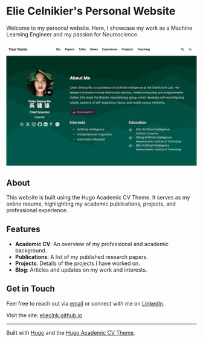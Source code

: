 # Elie Celnikier's Personal Website

Welcome to my personal website. Here, I showcase my work as a Machine Learning Engineer and my passion for Neuroscience.

[![Screenshot](.github/preview.webp)](https://elieclnk.github.io)

## About

This website is built using the Hugo Academic CV Theme. It serves as my online resume, highlighting my academic publications, projects, and professional experience.

## Features

- **Academic CV**: An overview of my professional and academic background.
- **Publications**: A list of my published research papers.
- **Projects**: Details of the projects I have worked on.
- **Blog**: Articles and updates on my work and interests.

## Get in Touch

Feel free to reach out via [email](mailto:elie.celnikier@gmail.com) or connect with me on [LinkedIn](https://www.linkedin.com/in/eliecelnikier).

Visit the site: [elieclnk.github.io](https://elieclnk.github.io)

---
Built with [Hugo](https://gohugo.io/) and the [Hugo Academic CV Theme](https://github.com/HugoBlox/theme-academic-cv).
